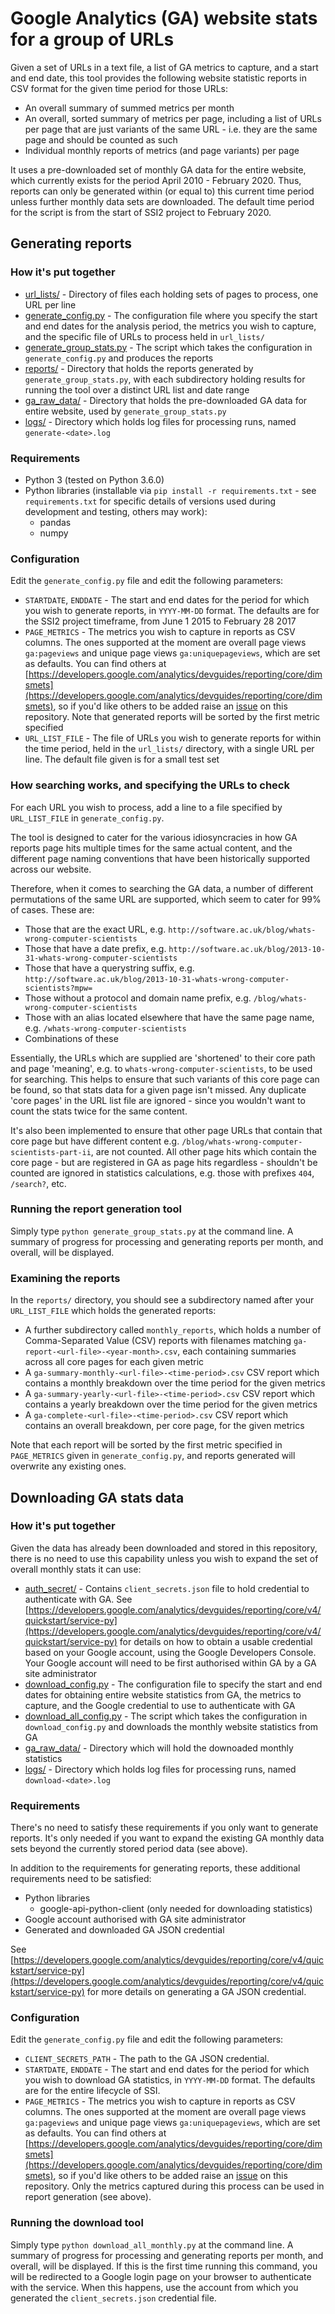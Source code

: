 # Google Analytics (GA) website stats for a group of URLs

Given a set of URLs in a text file, a list of GA metrics to capture,
and a start and end date, this tool provides the following website
statistic reports in CSV format for the given time period for those URLs:

* An overall summary of summed metrics per month
* An overall, sorted summary of metrics per page, including a list of
URLs per page that are just variants of the same URL - i.e. they are the
same page and should be counted as such
* Individual monthly reports of metrics (and page variants) per page

It uses a pre-downloaded set of monthly GA data for the entire website,
which currently exists for the period April 2010 - February 2020. Thus,
reports can only be generated within (or equal to) this current time
period unless further monthly data sets are downloaded. The default
time period for the script is from the start of SSI2 project to February
2020.


## Generating reports

### How it's put together

* [url_lists/](url_lists) - Directory of files each holding sets of pages to process,
one URL per line
* [generate_config.py](generate_config.py) - The configuration file where you specify the
start and end dates for the analysis period, the metrics you wish to
capture, and the specific file of URLs to process held in `url_lists/`
* [generate_group_stats.py](generate_group_stats.py) - The script which takes the configuration in
`generate_config.py` and produces the reports
* [reports/](reports) - Directory that holds the reports generated by
`generate_group_stats.py`, with each subdirectory holding results for running
the tool over a distinct URL list and date range
* [ga_raw_data/](ga_raw_data) - Directory that holds the pre-downloaded GA data for
entire website, used by `generate_group_stats.py`
* [logs/](logs) - Directory which holds log files for processing runs, named
`generate-<date>.log`


### Requirements

* Python 3 (tested on Python 3.6.0)
* Python libraries (installable via `pip install -r requirements.txt` -
see `requirements.txt` for specific details of versions used during
development and testing, others may work):
    * pandas
    * numpy


### Configuration

Edit the `generate_config.py` file and edit the following parameters:

* `STARTDATE`, `ENDDATE` - The start and end dates for the period for
which you wish to generate reports, in `YYYY-MM-DD` format. The defaults
are for the SSI2 project timeframe, from June 1 2015 to February 28 2017
* `PAGE_METRICS` - The metrics you wish to capture in reports as CSV columns.
The ones supported at the moment are overall page views `ga:pageviews` and
unique page views `ga:uniquepageviews`, which are set as defaults. You can
find others at [https://developers.google.com/analytics/devguides/reporting/core/dimsmets](https://developers.google.com/analytics/devguides/reporting/core/dimsmets),
so if you'd like others to be added raise an [issue](https://github.com/softwaresaved/ga_group_stats/issues)
on this repository. Note that generated reports will be sorted by the
first metric specified
* `URL_LIST_FILE` - The file of URLs you wish to generate reports
for within the time period, held in the `url_lists/` directory,
with a single URL per line. The default file given is for a small
test set


### How searching works, and specifying the URLs to check

For each URL you wish to process, add a line to a file specified
by `URL_LIST_FILE` in `generate_config.py`.

The tool is designed to cater for the various idiosyncracies in how
GA reports page hits multiple times for the same actual content, and
the different page naming conventions that have been historically
supported across our website.

Therefore, when it comes to searching the GA data, a number of
different permutations of the same URL are supported, which seem
to cater for 99% of cases. These are:

- Those that are the exact URL, e.g. `http://software.ac.uk/blog/whats-wrong-computer-scientists`
- Those that have a date prefix, e.g. `http://software.ac.uk/blog/2013-10-31-whats-wrong-computer-scientists`
- Those that have a querystring suffix, e.g. `http://software.ac.uk/blog/2013-10-31-whats-wrong-computer-scientists?mpw=`
- Those without a protocol and domain name prefix, e.g. `/blog/whats-wrong-computer-scientists`
- Those with an alias located elsewhere that have the same page name, e.g. `/whats-wrong-computer-scientists`
- Combinations of these

Essentially, the URLs which are supplied are 'shortened' to their
core path and page 'meaning', e.g. to `whats-wrong-computer-scientists`,
to be used for searching. This helps to ensure that such variants of this
core page can be found, so that stats data for a given page isn't missed.
Any duplicate 'core pages' in the URL list file are ignored - since you
wouldn't want to count the stats twice for the same content.

It's also been implemented to ensure that other page URLs that contain that
core page but have different content e.g. `/blog/whats-wrong-computer-scientists-part-ii`,
are not counted. All other page hits which contain the core page - but are
registered in GA as page hits regardless - shouldn't be counted are ignored
in statistics calculations, e.g. those with prefixes `404`, `/search?`, etc.


### Running the report generation tool

Simply type `python generate_group_stats.py` at the command line. A
summary of progress for processing and generating reports per month,
and overall, will be displayed.


### Examining the reports

In the `reports/` directory, you should see a subdirectory named after
your `URL_LIST_FILE` which holds the generated reports:

* A further subdirectory called `monthly_reports`, which holds a
number of Comma-Separated Value (CSV) reports with filenames matching
`ga-report-<url-file>-<year-month>.csv`, each containing summaries across
all core pages for each given metric
* A `ga-summary-monthly-<url-file>-<time-period>.csv` CSV report which contains
a monthly breakdown over the time period for the given metrics
* A `ga-summary-yearly-<url-file>-<time-period>.csv` CSV report which contains
a yearly breakdown over the time period for the given metrics
* A `ga-complete-<url-file>-<time-period>.csv` CSV report which contains
an overall breakdown, per core page, for the given metrics

Note that each report will be sorted by the first metric specified
in `PAGE_METRICS` given in `generate_config.py`, and reports generated
will overwrite any existing ones.


## Downloading GA stats data

### How it's put together

Given the data has already been downloaded and stored in this repository,
there is no need to use this capability unless you wish to expand the set
of overall monthly stats it can use:

* [auth_secret/](auth_secret) - Contains `client_secrets.json` file to hold credential
to authenticate with GA. See [https://developers.google.com/analytics/devguides/reporting/core/v4/quickstart/service-py](https://developers.google.com/analytics/devguides/reporting/core/v4/quickstart/service-py)
for details on how to obtain a usable credential based on your Google
account, using the Google Developers Console. Your Google account will
need to be first authorised within GA by a GA site administrator
* [download_config.py](download_config.py) - The configuration file to specify the start and
end dates for obtaining entire website statistics from GA, the metrics
to capture, and the Google credential to use to authenticate with GA
* [download_all_config.py](download_all_config.py) - The script which takes the configuration in
`download_config.py` and downloads the monthly website statistics from GA
* [ga_raw_data/](ga_raw_data) - Directory which will hold the downoaded monthly
statistics
* [logs/](logs) - Directory which holds log files for processing runs, named
`download-<date>.log`

### Requirements

There's no need to satisfy these requirements if you only want to
generate reports. It's only needed if you want to expand the existing
GA monthly data sets beyond the currently stored period data (see above).

In addition to the requirements for generating reports, these additional
requirements need to be satisfied:

* Python libraries
    * google-api-python-client (only needed for downloading statistics)
* Google account authorised with GA site administrator
* Generated and downloaded GA JSON credential

See [https://developers.google.com/analytics/devguides/reporting/core/v4/quickstart/service-py](https://developers.google.com/analytics/devguides/reporting/core/v4/quickstart/service-py)
for more details on generating a GA JSON credential.

### Configuration

Edit the `generate_config.py` file and edit the following parameters:

* `CLIENT_SECRETS_PATH` - The path to the GA JSON credential.
* `STARTDATE`, `ENDDATE` - The start and end dates for the period for
which you wish to download GA statistics, in `YYYY-MM-DD` format. The defaults
are for the entire lifecycle of SSI.
* `PAGE_METRICS` - The metrics you wish to capture in reports as CSV columns.
The ones supported at the moment are overall page views `ga:pageviews` and
unique page views `ga:uniquepageviews`, which are set as defaults. You can
find others at [https://developers.google.com/analytics/devguides/reporting/core/dimsmets](https://developers.google.com/analytics/devguides/reporting/core/dimsmets),
so if you'd like others to be added raise an [issue](https://github.com/softwaresaved/ga_group_stats/issues)
on this repository. Only the metrics captured during this process can be used
in report generation (see above).

### Running the download tool

Simply type `python download_all_monthly.py` at the command line. A
summary of progress for processing and generating reports per month,
and overall, will be displayed. If this is the first time running this
command, you will be redirected to a Google login page on your browser
to authenticate with the service. When this happens, use the account
from which you generated the `client_secrets.json` credential file.
